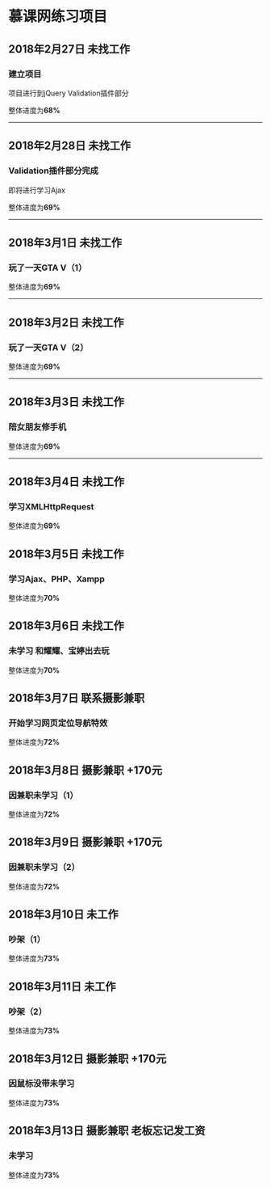 # 慕课网练习项目

## 2018年2月27日 未找工作

### 建立项目

项目进行到jQuery Validation插件部分

整体进度为**68%**

***

## 2018年2月28日 未找工作

### Validation插件部分完成

即将进行学习Ajax

整体进度为**69%**

***

## 2018年3月1日 未找工作

### 玩了一天GTA V（1）

整体进度为**69%**

***

## 2018年3月2日 未找工作

### 玩了一天GTA V（2）

整体进度为**69%**

***

## 2018年3月3日 未找工作

### 陪女朋友修手机

整体进度为**69%**

***

## 2018年3月4日 未找工作

### 学习XMLHttpRequest

整体进度为**69%**

## 2018年3月5日 未找工作

### 学习Ajax、PHP、Xampp

整体进度为**70%**

## 2018年3月6日 未找工作

### 未学习 和耀耀、宝婷出去玩

整体进度为**70%**

## 2018年3月7日 联系摄影兼职

### 开始学习网页定位导航特效

整体进度为**72%**

## 2018年3月8日 摄影兼职 +170元

### 因兼职未学习（1）

整体进度为**72%**

## 2018年3月9日 摄影兼职 +170元

### 因兼职未学习（2）

整体进度为**72%**

## 2018年3月10日 未工作

### 吵架（1）

整体进度为**73%**

## 2018年3月11日 未工作

### 吵架（2）

整体进度为**73%**

## 2018年3月12日 摄影兼职 +170元

### 因鼠标没带未学习

整体进度为**73%**

## 2018年3月13日 摄影兼职 老板忘记发工资

### 未学习

整体进度为**73%**